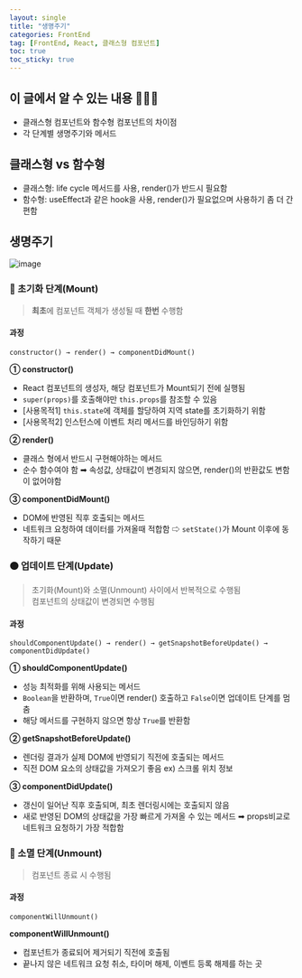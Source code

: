 ```yaml
---
layout: single
title: "생명주기"
categories: FrontEnd
tag: [FrontEnd, React, 클래스형 컴포넌트]
toc: true
toc_sticky: true
---
```


## 이 글에서 알 수 있는 내용 👩🏻‍🏫

- 클래스형 컴포넌트와 함수형 컴포넌트의 차이점
- 각 단계별 생명주기와 메서드

## 클래스형 vs 함수형

- 클래스형: life cycle 메서드를 사용, render()가 반드시 필요함
- 함수형: useEffect과 같은 hook을 사용, render()가 필요없으며 사용하기 좀 더 간편함

## 생명주기

![image](https://user-images.githubusercontent.com/40657327/145533907-f67bf0d7-6243-4337-af98-9854ceb74dda.png)

### 🔴 초기화 단계(Mount)

> **최초**에 컴포넌트 객체가 생성될 때 **한번** 수행함

#### 과정

```
constructor() → render() → componentDidMount()
```

**① constructor()**

- React 컴포넌트의 생성자, 해당 컴포넌트가 Mount되기 전에 실행됨
- `super(props)`를 호출해야만 `this.props`를 참조할 수 있음
- [사용목적1] `this.state`에 객체를 할당하여 지역 state를 초기화하기 위함
- [사용목적2] 인스턴스에 이벤트 처리 메서드를 바인딩하기 위함

**② render()**

- 클래스 형에서 반드시 구현해야하는 메서드
- 순수 함수여야 함 ➡︎ 속성값, 상태값이 변경되지 않으면, render()의 반환값도 변함이 없어야함

**③ componentDidMount()**

- DOM에 반영된 직후 호출되는 메서드
- 네트워크 요청하여 데이터를 가져올때 적합함 ⇨ `setState()`가 Mount 이후에 동작하기 때문

### 🟠 업데이트 단계(Update)

> 초기화(Mount)와 소멸(Unmount) 사이에서 반복적으로 수행됨  
> 컴포넌트의 상태값이 변경되면 수행됨

#### 과정

```
shouldComponentUpdate() → render() → getSnapshotBeforeUpdate() → componentDidUpdate()
```

**① shouldComponentUpdate()**

- 성능 최적화를 위해 사용되는 메서드
- `Boolean`을 반환하며, `True`이면 render() 호출하고 `False`이면 업데이트 단계를 멈춤
- 해당 메서드를 구현하지 않으면 항상 `True`를 반환함

**② getSnapshotBeforeUpdate()**

- 렌더링 결과가 실제 DOM에 반영되기 직전에 호출되는 메서드
- 직전 DOM 요소의 상태값을 가져오기 좋음 ex) 스크롤 위치 정보

**③ componentDidUpdate()**

- 갱신이 일어난 직후 호출되며, 최초 렌더링시에는 호출되지 않음
- 새로 반영된 DOM의 상태값을 가장 빠르게 가져올 수 있는 메서드 ➡︎ props비교로 네트워크 요청하기 가장 적합함

### 🔵 소멸 단계(Unmount)

> 컴포넌트 종료 시 수행됨

#### 과정

```
componentWillUnmount()
```

**componentWillUnmount()**

- 컴포넌트가 종료되어 제거되기 직전에 호출됨
- 끝나지 않은 네트워크 요청 취소, 타이머 해제, 이벤트 등록 해제를 하는 곳
